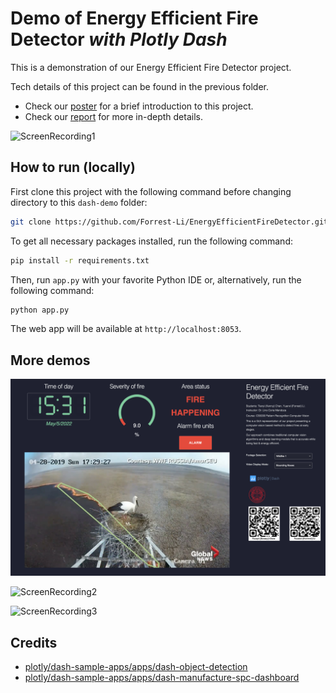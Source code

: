 # Demo of Energy Efficient Fire Detector *with Plotly Dash*

This is a demonstration of our Energy Efficient Fire Detector project.

Tech details of this project can be found in the previous folder.

* Check our [poster](../Poster.pdf) for a brief introduction to this project.
* Check our [report](../Report.pdf) for more in-depth details.

![ScreenRecording1](recordings/demo1.gif)

## How to run (locally)

First clone this project with the following command before changing directory to this `dash-demo` folder:

```bash
git clone https://github.com/Forrest-Li/EnergyEfficientFireDetector.git
```

To get all necessary packages installed, run the following command:

```bash
pip install -r requirements.txt
```

Then, run `app.py` with your favorite Python IDE or, alternatively, run the following command:

```bash
python app.py
```

The web app will be available at `http://localhost:8053`.

## More demos

![Screenshot](recordings/view.png)

![ScreenRecording2](recordings/demo2.gif)

![ScreenRecording3](recordings/demo3.gif)

## Credits

* [plotly/dash-sample-apps/apps/dash-object-detection](https://github.com/plotly/dash-sample-apps/tree/main/apps/dash-object-detection)
* [plotly/dash-sample-apps/apps/dash-manufacture-spc-dashboard](https://github.com/plotly/dash-sample-apps/tree/main/apps/dash-manufacture-spc-dashboard)
